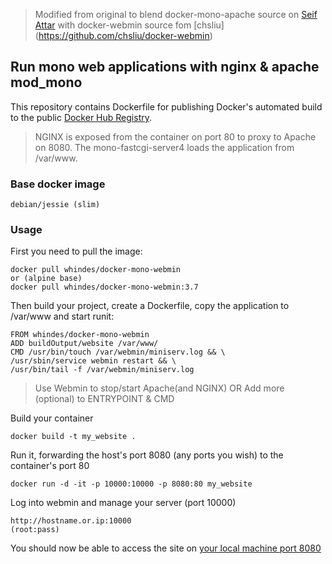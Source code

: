 > Modified from original to blend docker-mono-apache source on [Seif Attar](https://github.com/seif/docker-mono-apache) with docker-webmin source fom [chsliu]
(https://github.com/chsliu/docker-webmin)

## Run mono web applications with nginx & apache mod_mono

This repository contains Dockerfile for publishing Docker's automated build to the public [Docker Hub Registry](https://registry.hub.docker.com/).

> NGINX is exposed from the container on port 80 to proxy to Apache on 8080. The mono-fastcgi-server4 loads the application from /var/www.

### Base docker image

    debian/jessie (slim)

### Usage

First you need to pull the image:

    docker pull whindes/docker-mono-webmin
    or (alpine base)
    docker pull whindes/docker-mono-webmin:3.7

Then build your project, create a Dockerfile, copy the application to /var/www and start runit:

    FROM whindes/docker-mono-webmin
    ADD buildOutput/website /var/www/
    CMD /usr/bin/touch /var/webmin/miniserv.log && \
    /usr/sbin/service webmin restart && \
    /usr/bin/tail -f /var/webmin/miniserv.log

> Use Webmin to stop/start Apache(and NGINX) OR Add more (optional) to ENTRYPOINT & CMD

Build your container

    docker build -t my_website .

Run it, forwarding the host's port 8080 (any ports you wish) to the container's port 80

    docker run -d -it -p 10000:10000 -p 8080:80 my_website


Log into webmin and manage your server (port 10000)
```
http://hostname.or.ip:10000
(root:pass)
```

You should now be able to access the site on [your local machine port 8080](http://localhost:8080/)
